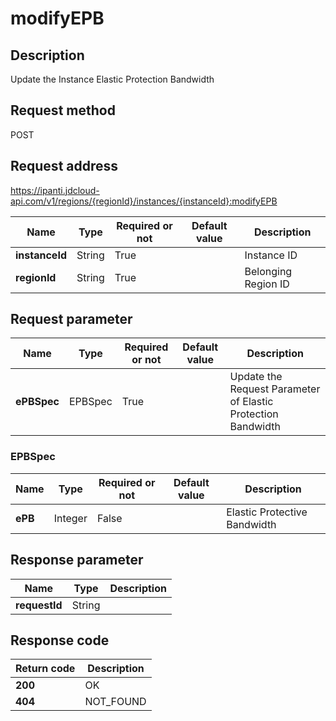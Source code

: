 # modifyEPB


## Description
Update the Instance Elastic Protection Bandwidth

## Request method
POST

## Request address
https://ipanti.jdcloud-api.com/v1/regions/{regionId}/instances/{instanceId}:modifyEPB

|Name|Type|Required or not|Default value|Description|
|---|---|---|---|---|
|**instanceId**|String|True| |Instance ID|
|**regionId**|String|True| |Belonging Region ID|

## Request parameter
|Name|Type|Required or not|Default value|Description|
|---|---|---|---|---|
|**ePBSpec**|EPBSpec|True| |Update the Request Parameter of Elastic Protection Bandwidth|

### EPBSpec
|Name|Type|Required or not|Default value|Description|
|---|---|---|---|---|
|**ePB**|Integer|False| |Elastic Protective Bandwidth|

## Response parameter
|Name|Type|Description|
|---|---|---|
|**requestId**|String| |



## Response code
|Return code|Description|
|---|---|
|**200**|OK|
|**404**|NOT_FOUND|
